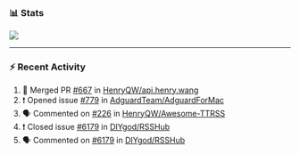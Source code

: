 ### :bar_chart: Stats

<a href="#">
  <img align="center" src="https://github-readme-stats.vercel.app/api?username=henryqw&count_private=true&show_icons=true" />
</a>
<!-- <a href="#">
  <img align="center" src="https://github-readme-stats-git-master.henryqw.vercel.app/api/top-langs/?username=HenryQW&layout=compact" />
</a> -->

---

### :zap: Recent Activity

<!--START_SECTION:activity-->

1. 🎉 Merged PR [#667](https://github.com/HenryQW/api.henry.wang/pull/667) in [HenryQW/api.henry.wang](https://github.com/HenryQW/api.henry.wang)
2. ❗️ Opened issue [#779](https://github.com/AdguardTeam/AdguardForMac/issues/779) in [AdguardTeam/AdguardForMac](https://github.com/AdguardTeam/AdguardForMac)
3. 🗣 Commented on [#226](https://github.com/HenryQW/Awesome-TTRSS/issues/226) in [HenryQW/Awesome-TTRSS](https://github.com/HenryQW/Awesome-TTRSS)
4. ❗️ Closed issue [#6179](https://github.com/DIYgod/RSSHub/issues/6179) in [DIYgod/RSSHub](https://github.com/DIYgod/RSSHub)
5. 🗣 Commented on [#6179](https://github.com/DIYgod/RSSHub/issues/6179) in [DIYgod/RSSHub](https://github.com/DIYgod/RSSHub)
<!--END_SECTION:activity-->
